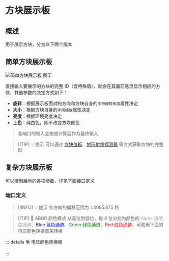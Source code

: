 <script setup lang="ts">
import ElectricConnection from "../../../components/ElectricElement/ElectricConnection";
import ElectricConnectorType from "../../../components/ElectricElement/ElectricConnectorType";
import ElectricConnectorDirection from "../../../components/ElectricElement/ElectricConnectorDirection";
import ElectricConnectionDisplayMode from "../../../components/ElectricElement/ElectricConnectionDisplayMode";
import IOPort from "../../../components/ElectricElement/IOPort";
import ElectricElement from "../../../components/ElectricElement/ElectricElement.vue";
import UintColorConverter from "/components/UintColorConverter.vue";

let connections = [
    new ElectricConnection(ElectricConnectorDirection.Top, ElectricConnectorType.Input, ElectricConnectionDisplayMode.StartAndEnd, [
        new IOPort(1, 16, "缩放大小", "每加 1，显示大小增加 1/8 倍，最大 8191.875 倍"),
        new IOPort(17, 32, "Y 轴位置偏移", "每加 1，显示向上移动 1/8 格，最高位为 1 时改为向下")
    ]),
    new ElectricConnection(ElectricConnectorDirection.Right, ElectricConnectorType.Input, ElectricConnectionDisplayMode.StartAndEnd, [
        new IOPort(1, 16, "X 轴位置偏移", "每加 1，显示向北移动 1/8 格，最高位为 1 时改为向南"),
        new IOPort(17, 32, "Z 轴位置偏移", "每加 1，显示向东移动 1/8 格，最高位为 1 时改为向西")
    ]),
        new ElectricConnection(ElectricConnectorDirection.Bottom, ElectricConnectorType.Input, ElectricConnectionDisplayMode.StartAndEnd, [
        new IOPort(1, 8, "偏航角", "设置显示的偏航角，即左右旋转，单位为度"),
        new IOPort(9, 16, "俯仰角", "设置显示的偏航角，即上下旋转，单位为度"),
        new IOPort(17, 24, "翻滚角", "设置显示的翻滚角，即以面向的方向为轴旋转，单位为度"),
        new IOPort(25, 25, "偏航角的符号", "为 1 时，`偏航角`反向旋转"),
        new IOPort(26, 26, "俯仰角的符号", "为 1 时，`俯仰角`反向旋转"),
        new IOPort(27, 27, "翻滚角的符号", "为 1 时，`翻滚角`反向旋转"),
        new IOPort(28, 28, "空", "无作用"),
        new IOPort(29, 29, "是否残像", "为 0 时，其他参数变化会立即按照新参数显示方块  \n为 1 时，其他参数变化会保留之前显示的方块，使其持续显示，直到此位变为 0，或退出存档"),
        new IOPort(30, 32, "空", "无作用")
        
    ]),
    new ElectricConnection(ElectricConnectorDirection.Left, ElectricConnectorType.Input, ElectricConnectionDisplayMode.BitWidth, [
        new IOPort(1, 32, "上色", "设置要给方块上的颜色，ABGR 颜色模式")
    ]),
        new ElectricConnection(ElectricConnectorDirection.In, ElectricConnectorType.Input, ElectricConnectionDisplayMode.BitWidth, [
        new IOPort(1, 32, "方块完整 ID", "设置要展示的方块的完整 ID（含特殊值）")
    ])
];
</script>

# 方块展示板 <Badge text="v1.0" type="info"/>

## 概述

用于展示方块，分为以下两个版本

## 简单方块展示板

<img alt="简单方块展示板 图示" src="/images/expand/displays/block_display_led_0.webp" class="center_image small">

直接输入要展示的方块的完整 ID（含特殊值），就会在其面前悬浮显示相应的方块，其他参数的决定方式如下：

* **旋转**：根据展示板面对的方向和方块自身的`手持旋转角度`属性决定
* **大小**：根据方块自身的`手持缩放`属性决定
* **亮度**：根据环境亮度决定
* **上色**：纯白色，即不改变方块颜色

> 各端口的输入会按或计算后作为最终输入

> [!TIP] 💡 提示
> 可以通过 [方块值板](../sensors/block_value_plate)、[地形射线探测器](../sensors/terrain_raycast_detector) 等方式获取方块的完整 ID

## 复杂方块展示板

可以控制展示的各项参数，详见下面接口定义

### 端口定义

<ElectricElement imgAltPrefix="复杂方块展示板" :connections="connections" imgSrc="/images/expand/displays/block_display_led_1.webp" :titleLevel="4"/>

> [!INFO] 💡 提示
> 各方向的偏移范围为 ±4095.875 格

> [!TIP] 📝 ABGR 颜色模式
> 从高位到低位，每 8 位分别为颜色的 <span style="opacity:0.6;">Alpha 透明度通道</span>、<span style="color:blue;">Blue 蓝色通道</span>、<span style="color:green;">Green 绿色通道</span>、<span style="color:red;">Red 红色通道</span>，可使用下面的电压颜色转换器来转换

::: details 🛠️ 电压颜色转换器

<UintColorConverter />
:::